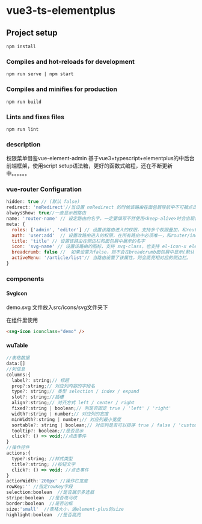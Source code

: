 #
# vue3-ts-elementplus

## Project setup
```
npm install
```

### Compiles and hot-reloads for development
```
npm run serve | npm start
```

### Compiles and minifies for production
```
npm run build
```

### Lints and fixes files
```
npm run lint
```

### description
权限菜单借鉴vue-element-admin
基于vue3+typescript+elementplus的中后台前端框架，使用script setup语法糖，更好的函数式编程，还在不断更新中。。。。。。

### vue-router Configuration
```js
hidden: true // (默认 false)
redirect: 'noRedirect'//当设置 noRedirect 的时候该路由在面包屑导航中不可被点击
alwaysShow: true//一直显示根路由
name: 'router-name' // 设定路由的名字，一定要填写不然使用<keep-alive>时会出现各种问题
meta: {
  roles: ['admin', 'editor'] // 设置该路由进入的权限，支持多个权限叠加，和router/index.js中filterAsyncRoutesByRoles对应
  auth: 'user:add'  // 设置改路由进入的权限，在所有路由中必须唯一，和router/index.js中filterAsyncRoutes对应
  title: 'title' // 设置该路由在侧边栏和面包屑中展示的名字
  icon: 'svg-name' // 设置该路由的图标，支持 svg-class，也支持 el-icon-x element-plus 的 icon
  breadcrumb: false //  如果设置为false，则不会在breadcrumb面包屑中显示(默认 true)
  activeMenu: '/article/list'// 当路由设置了该属性，则会高亮相对应的侧边栏。
}
```
### components

#### SvgIcon
demo.svg 文件放入src/icons/svg文件夹下

在组件里使用
```html
<svg-icon iconclass="demo" />
```
#### wuTable
```js
//表格数据
data:[]
//列信息
columns:{
  label?: string;// 标题
  prop?:string;// 对应列内容的字段名
  type?: string;// 类型 selection / index / expand
  slot?: string;//插槽
  align?:string;// 对齐方式 left / center / right
  fixed?:string | boolean;// 列是否固定 true / 'left' / 'right'
  width?:string | number;// 对应列的宽度
  minWidth?:string | number;// 对应列最小宽度
  sortable?: string | boolean;// 对应列是否可以排序 true / false / 'custom'
  tooltip?: boolean;//是否显示
  click?: () => void;//点击事件
}
//操作控件
actions:{
  type?:string; //样式类型
  title?:string; //按钮文字
  click?: () => void; //点击事件
}
actionWidth:'200px' //操作栏宽度
rowKey:'' //指定rowKey字段
selection:boolean  //是否展示多选框
stripe:boolean  //是否斑马纹
border:boolean  //是否边框
size:'small'  //表格大小，通element-plus的size
highlight:boolean  //是否高亮

```